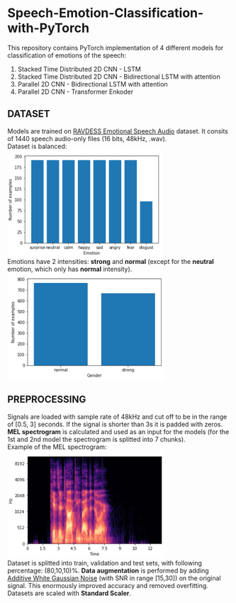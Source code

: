 # Speech-Emotion-Classification-with-PyTorch
This repository contains PyTorch implementation of 4 different models for classification of emotions of the speech:
1. Stacked Time Distributed 2D CNN - LSTM
2. Stacked Time Distributed 2D CNN - Bidirectional LSTM with attention
3. Parallel 2D CNN - Bidirectional LSTM with attention
4. Parallel 2D CNN - Transformer Enkoder
## DATASET
Models are trained on [RAVDESS Emotional Speech Audio](https://www.kaggle.com/uwrfkaggler/ravdess-emotional-speech-audio) dataset. It consits of 1440 speech audio-only files (16 bits, 48kHz, .wav).<br />
Dataset is balanced:<br />
![dataset1](https://github.com/Data-Science-kosta/Speech-Emotion-Classification-with-PyTorch/blob/master/garbage/1.png) <br />
Emotions have 2 intensities: **strong** and **normal** (except for the **neutral** emotion, which only has **normal** intensity). <br />
![dataset2](https://github.com/Data-Science-kosta/Speech-Emotion-Classification-with-PyTorch/blob/master/garbage/2.png) <br />
## PREPROCESSING
Signals are loaded with sample rate of 48kHz and cut off to be in the range of [0.5, 3] seconds. If the signal is shorter than 3s it is padded with zeros.
**MEL spectrogram** is calculated and used as an input for the models (for the 1st and 2nd model the spectrogram is splitted into 7 chunks).<br />
Example of the MEL spectrogram:<br />
![spectrogram](https://github.com/Data-Science-kosta/Speech-Emotion-Classification-with-PyTorch/blob/master/garbage/4.png) <br />
Dataset is splitted into train, validation and test sets, with following percentage: (80,10,10)%.
**Data augmentation** is performed by adding [Additive White Gaussian Noise](https://en.wikipedia.org/wiki/Additive_white_Gaussian_noise) (with SNR in range [15,30]) on the original signal. This enormously improved accuracy and removed overfitting.<br />
Datasets are scaled with **Standard Scaler**.




